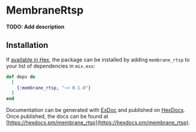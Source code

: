 # MembraneRtsp

**TODO: Add description**

## Installation

If [available in Hex](https://hex.pm/docs/publish), the package can be installed
by adding `membrane_rtsp` to your list of dependencies in `mix.exs`:

```elixir
def deps do
  [
    {:membrane_rtsp, "~> 0.1.0"}
  ]
end
```

Documentation can be generated with [ExDoc](https://github.com/elixir-lang/ex_doc)
and published on [HexDocs](https://hexdocs.pm). Once published, the docs can
be found at [https://hexdocs.pm/membrane_rtsp](https://hexdocs.pm/membrane_rtsp).

